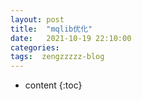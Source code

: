 ```yaml
---
layout: post
title:  "mqlib优化"
date:   2021-10-19 22:10:00
categories: 
tags:  zengzzzzz-blog
---
```


* content
{:toc}

  
&nbsp;
